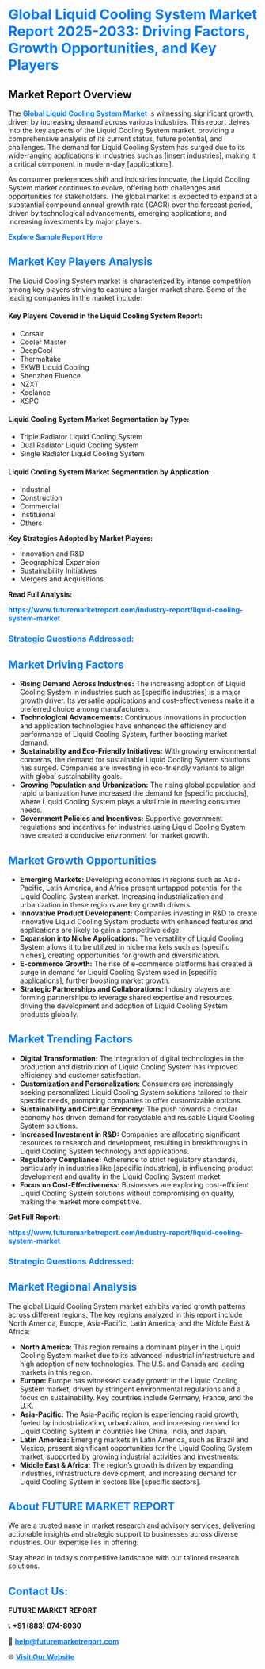 <h1 style="color: #007BFF;">Global Liquid Cooling System Market Report 2025-2033: Driving Factors, Growth Opportunities, and Key Players</h1>

<section id="overview">
<h2>Market Report Overview</h2>
<p>The <a href="https://www.futuremarketreport.com/industry-report/liquid-cooling-system-market" style="color: #007BFF; text-decoration: none;"><strong>Global Liquid Cooling System Market</strong></a> is witnessing significant growth, driven by increasing demand across various industries. This report delves into the key aspects of the Liquid Cooling System market, providing a comprehensive analysis of its current status, future potential, and challenges. The demand for Liquid Cooling System has surged due to its wide-ranging applications in industries such as [insert industries], making it a critical component in modern-day [applications].</p>
<p>As consumer preferences shift and industries innovate, the Liquid Cooling System market continues to evolve, offering both challenges and opportunities for stakeholders. The global market is expected to expand at a substantial compound annual growth rate (CAGR) over the forecast period, driven by technological advancements, emerging applications, and increasing investments by major players.</p>
</section>

<section id="overview">
<p><a href="https://www.futuremarketreport.com/request-sample/reportId=55934" style="color: #007BFF; text-decoration: none;"><strong>Explore Sample Report Here</strong></a></p>
</section>

<section id="key-players">
<h2 style="color: #007BFF;">Market Key Players Analysis</h2>
<p>The Liquid Cooling System market is characterized by intense competition among key players striving to capture a larger market share. Some of the leading companies in the market include:</p>
<h4>Key Players Covered in the Liquid Cooling System Report:</h4>
<ul><li>Corsair</li><li>Cooler Master</li><li>DeepCool</li><li>Thermaltake</li><li>EKWB Liquid Cooling</li><li>Shenzhen Fluence</li><li>NZXT</li><li>Koolance</li><li>XSPC</li></ul>
<h4>Liquid Cooling System Market Segmentation by Type:</h4>
<ul><li>Triple Radiator Liquid Cooling System</li><li>Dual Radiator Liquid Cooling System</li><li>Single Radiator Liquid Cooling System</li></ul>

<h4>Liquid Cooling System Market Segmentation by Application:</h4>
<ul><li>Industrial</li><li>Construction</li><li>Commercial</li><li>Instituional</li><li>Others</li></ul>
<p><strong>Key Strategies Adopted by Market Players:</strong></p>
<ul>
<li>Innovation and R&D</li>
<li>Geographical Expansion</li>
<li>Sustainability Initiatives</li>
<li>Mergers and Acquisitions</li>
</ul>
</section>

<section>
<p><strong>Read Full Analysis: </strong></p><a href="https://www.futuremarketreport.com/industry-report/liquid-cooling-system-market" style="color: #007BFF; text-decoration: none;"><strong>https://www.futuremarketreport.com/industry-report/liquid-cooling-system-market</strong></a>
<h3 style="color: #007BFF;">Strategic Questions Addressed:</h3>
</section>

<section id="driving-factors">
<h2 style="color: #007BFF;">Market Driving Factors</h2>
<ul>
<li><strong>Rising Demand Across Industries:</strong> The increasing adoption of Liquid Cooling System in industries such as [specific industries] is a major growth driver. Its versatile applications and cost-effectiveness make it a preferred choice among manufacturers.</li>
<li><strong>Technological Advancements:</strong> Continuous innovations in production and application technologies have enhanced the efficiency and performance of Liquid Cooling System, further boosting market demand.</li>
<li><strong>Sustainability and Eco-Friendly Initiatives:</strong> With growing environmental concerns, the demand for sustainable Liquid Cooling System solutions has surged. Companies are investing in eco-friendly variants to align with global sustainability goals.</li>
<li><strong>Growing Population and Urbanization:</strong> The rising global population and rapid urbanization have increased the demand for [specific products], where Liquid Cooling System plays a vital role in meeting consumer needs.</li>
<li><strong>Government Policies and Incentives:</strong> Supportive government regulations and incentives for industries using Liquid Cooling System have created a conducive environment for market growth.</li>
</ul>
</section>

<section id="growth-opportunities">
<h2 style="color: #007BFF;">Market Growth Opportunities</h2>
<ul>
<li><strong>Emerging Markets:</strong> Developing economies in regions such as Asia-Pacific, Latin America, and Africa present untapped potential for the Liquid Cooling System market. Increasing industrialization and urbanization in these regions are key growth drivers.</li>
<li><strong>Innovative Product Development:</strong> Companies investing in R&D to create innovative Liquid Cooling System products with enhanced features and applications are likely to gain a competitive edge.</li>
<li><strong>Expansion into Niche Applications:</strong> The versatility of Liquid Cooling System allows it to be utilized in niche markets such as [specific niches], creating opportunities for growth and diversification.</li>
<li><strong>E-commerce Growth:</strong> The rise of e-commerce platforms has created a surge in demand for Liquid Cooling System used in [specific applications], further boosting market growth.</li>
<li><strong>Strategic Partnerships and Collaborations:</strong> Industry players are forming partnerships to leverage shared expertise and resources, driving the development and adoption of Liquid Cooling System products globally.</li>
</ul>
</section>

<section id="trending-factors">
<h2 style="color: #007BFF;">Market Trending Factors</h2>
<ul>
<li><strong>Digital Transformation:</strong> The integration of digital technologies in the production and distribution of Liquid Cooling System has improved efficiency and customer satisfaction.</li>
<li><strong>Customization and Personalization:</strong> Consumers are increasingly seeking personalized Liquid Cooling System solutions tailored to their specific needs, prompting companies to offer customizable options.</li>
<li><strong>Sustainability and Circular Economy:</strong> The push towards a circular economy has driven demand for recyclable and reusable Liquid Cooling System solutions.</li>
<li><strong>Increased Investment in R&D:</strong> Companies are allocating significant resources to research and development, resulting in breakthroughs in Liquid Cooling System technology and applications.</li>
<li><strong>Regulatory Compliance:</strong> Adherence to strict regulatory standards, particularly in industries like [specific industries], is influencing product development and quality in the Liquid Cooling System market.</li>
<li><strong>Focus on Cost-Effectiveness:</strong> Businesses are exploring cost-efficient Liquid Cooling System solutions without compromising on quality, making the market more competitive.</li>
</ul>
</section>

<section>
<p><strong>Get Full Report: </strong></p><a href="https://www.futuremarketreport.com/industry-report/liquid-cooling-system-market" style="color: #007BFF; text-decoration: none;"><strong>https://www.futuremarketreport.com/industry-report/liquid-cooling-system-market</strong></a>
<h3 style="color: #007BFF;">Strategic Questions Addressed:</h3>
</section>


<section id="regional-analysis">
<h2 style="color: #007BFF;">Market Regional Analysis</h2>
<p>The global Liquid Cooling System market exhibits varied growth patterns across different regions. The key regions analyzed in this report include North America, Europe, Asia-Pacific, Latin America, and the Middle East & Africa:</p>
<ul>
<li><strong>North America:</strong> This region remains a dominant player in the Liquid Cooling System market due to its advanced industrial infrastructure and high adoption of new technologies. The U.S. and Canada are leading markets in this region.</li>
<li><strong>Europe:</strong> Europe has witnessed steady growth in the Liquid Cooling System market, driven by stringent environmental regulations and a focus on sustainability. Key countries include Germany, France, and the U.K.</li>
<li><strong>Asia-Pacific:</strong> The Asia-Pacific region is experiencing rapid growth, fueled by industrialization, urbanization, and increasing demand for Liquid Cooling System in countries like China, India, and Japan.</li>
<li><strong>Latin America:</strong> Emerging markets in Latin America, such as Brazil and Mexico, present significant opportunities for the Liquid Cooling System market, supported by growing industrial activities and investments.</li>
<li><strong>Middle East & Africa:</strong> The region’s growth is driven by expanding industries, infrastructure development, and increasing demand for Liquid Cooling System in sectors like [specific sectors].</li>
</ul>
</section>

<footer>
<h2 style="color: #007BFF;">About FUTURE MARKET REPORT</h2>
<p>We are a trusted name in market research and advisory services, delivering actionable insights and strategic support to businesses across diverse industries. Our expertise lies in offering:</p>

<p>Stay ahead in today’s competitive landscape with our tailored research solutions.</p>

<h2 style="color: #007BFF;">Contact Us:</h2>
<p><strong>FUTURE MARKET REPORT</strong></p>
<p>📞 <strong>+91 (883) 074-8030</strong></p>
<p>📧 <strong><a href="mailto:help@futuremarketreport.com" style="color: #007BFF;">help@futuremarketreport.com</a></strong></p>
<p>🌐 <strong><a href="https://www.futuremarketreport.com/" style="color: #007BFF;">Visit Our Website</a></strong></p>
</footer>